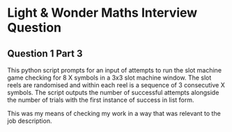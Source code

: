 # Light & Wonder Maths Interview Question
## Question 1 Part 3

This python script prompts for an input of attempts to run the slot machine game checking for 8 X symbols in a 3x3 slot machine window. The slot reels are randomised and within each reel is a sequence of 3 consecutive X symbols. The script outputs the number of successful attempts alongside the number of trials with the first instance of success in list form.


This was my means of checking my work in a way that was relevant to the job description.
